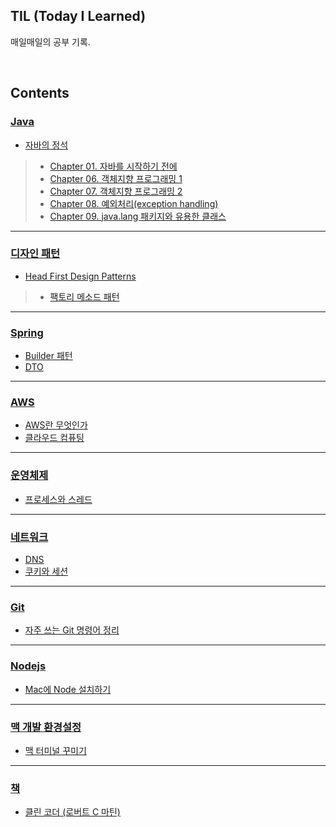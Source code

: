 ## TIL (Today I Learned)
매일매일의 공부 기록.

<br />

## Contents

### [Java](https://github.com/im-yeobi/TIL/tree/master/Java)

- [자바의 정석](https://github.com/im-yeobi/TIL/tree/master/Java/book/Standard-of-Java)
>- [Chapter 01. 자바를 시작하기 전에](https://github.com/im-yeobi/TIL/blob/master/Java/book/Standard-of-Java/Ch01_before_start_java.md)
>- [Chapter 06. 객체지향 프로그래밍 1](https://github.com/im-yeobi/TIL/blob/master/Java/book/Standard-of-Java/Ch06_oop_1.md)
>- [Chapter 07. 객체지향 프로그래밍 2](https://github.com/im-yeobi/TIL/blob/master/Java/book/Standard-of-Java/Ch07_oop_2.md)
>- [Chapter 08. 예외처리(exception handling)](https://github.com/im-yeobi/TIL/blob/master/Java/book/Standard-of-Java/ch08-exception-handling.md)
>- [Chapter 09. java.lang 패키지와 유용한 클래스](https://github.com/im-yeobi/TIL/blob/master/Java/book/Standard-of-Java/ch09-java-lang-package-n-useful-class.md)

---

### [디자인 패턴](https://github.com/im-yeobi/TIL/tree/master/Design-Pattern)

- [Head First Design Patterns](https://github.com/im-yeobi/TIL/tree/master/Design-Pattern/book/Head-First-Design-Patterns)
> - [팩토리 메소드 패턴](https://github.com/im-yeobi/TIL/blob/master/Design-Pattern/book/Head-First-Design-Patterns/factory_method_pattern.md)

---

### [Spring](https://github.com/im-yeobi/TIL/tree/master/Spring)

- [Builder 패턴](https://github.com/im-yeobi/TIL/blob/master/Spring/Builder.md)
- [DTO](https://github.com/im-yeobi/TIL/blob/master/Spring/DTO.md)

---

### [AWS](http://github.com/im-yeobi/TIL/tree/master/AWS)
- [AWS란 무엇인가](https://github.com/im-yeobi/TIL/blob/master/AWS/aws.md)
- [클라우드 컴퓨팅](https://github.com/im-yeobi/TIL/blob/master/AWS/cloud_computing.md)

---

### [운영체제](https://github.com/im-yeobi/TIL/tree/master/OS)

- [프로세스와 스레드](https://github.com/im-yeobi/TIL/blob/master/OS/process_thread.md)

---

### [네트워크](https://github.com/im-yeobi/TIL/tree/master/Network)

- [DNS](https://github.com/im-yeobi/TIL/blob/master/Network/DNS.md)
- [쿠키와 세션](https://github.com/im-yeobi/TIL/blob/master/Network/Cookie_Session.md)

---

### [Git](https://github.com/im-yeobi/TIL/tree/master/Git)

- [자주 쓰는 Git 명령어 정리](https://github.com/im-yeobi/TIL/blob/master/Git/Git.md)

---

### [Nodejs](https://github.com/im-yeobi/TIL/tree/master/Node)

- [Mac에 Node 설치하기](https://github.com/im-yeobi/TIL/blob/master/Node/node-install.md)

---

### [맥 개발 환경설정](https://github.com/im-yeobi/TIL/tree/master/Mac)

- [맥 터미널 꾸미기](https://github.com/im-yeobi/TIL/blob/master/Mac/mac-terminal-setting.md)

---

### [책](https://github.com/im-yeobi/TIL/tree/master/Book)

- [클린 코더 (로버트 C 마틴)](https://github.com/im-yeobi/TIL/blob/master/Book/Clean_Coder.md)

